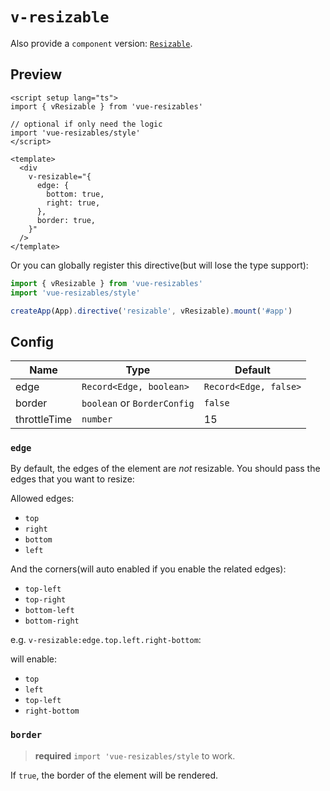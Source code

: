 <script setup>
import Resizable from '../components/directives/Resizable.vue'
</script>

# `v-resizable` 

Also provide a `component` version: [`Resizable`](/comps/resizable).

## Preview

<Resizable />

```vue
<script setup lang="ts">
import { vResizable } from 'vue-resizables'

// optional if only need the logic
import 'vue-resizables/style'
</script>

<template>
  <div
    v-resizable="{
      edge: {
        bottom: true,
        right: true,
      },
      border: true,
    }"
  />
</template>
```

Or you can globally register this directive(but will lose the type support):

```ts
import { vResizable } from 'vue-resizables'
import 'vue-resizables/style'

createApp(App).directive('resizable', vResizable).mount('#app')
```

## Config 

| Name          | Type                       | Default              |
| ------------- | ---------------------------| -------------------- |
| edge          | `Record<Edge, boolean>`    | `Record<Edge, false>`|
| border        | `boolean` or `BorderConfig`| `false`              |
| throttleTime  | `number`                   | 15                   |

### `edge`

By default, the edges of the element are _not_ resizable. You should pass the edges that you want to resize:

Allowed edges:

- `top`
- `right`
- `bottom`
- `left`

And the corners(will auto enabled if you enable the related edges):

- `top-left`
- `top-right`
- `bottom-left`
- `bottom-right`

e.g. `v-resizable:edge.top.left.right-bottom`:

will enable:

- `top`
- `left`
- `top-left`
- `right-bottom`

### `border`

> **required** `import 'vue-resizables/style` to work.

If `true`, the border of the element will be rendered. 